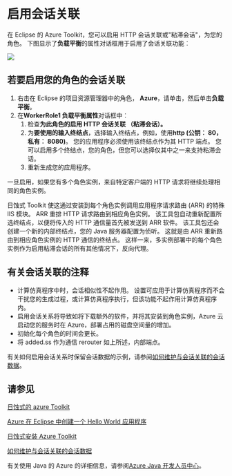 <properties
    pageTitle="启用会话关系为 Eclipse 使用 Azure Toolkit"
    description="了解如何启用对 Eclipse 使用 Azure Toolkit 的会话关联。"
    services=""
    documentationCenter="java"
    authors="rmcmurray"
    manager="wpickett"
    editor=""/>

<tags
    ms.service="multiple"
    ms.workload="na"
    ms.tgt_pltfrm="multiple"
    ms.devlang="Java"
    ms.topic="article"
    ms.date="08/11/2016" 
    ms.author="robmcm"/>

<!-- Legacy MSDN URL = https://msdn.microsoft.com/library/azure/hh690950.aspx -->

# <a name="enable-session-affinity"></a>启用会话关联 #

在 Eclipse 的 Azure Toolkit，您可以启用 HTTP 会话关联或"粘滞会话"，为您的角色。 下图显示了**负载平衡**的属性对话框用于启用了会话关联功能︰

![][ic719492]

## <a name="to-enable-session-affinity-for-your-role"></a>若要启用您的角色的会话关联 ##

1. 右击在 Eclipse 的项目资源管理器中的角色， **Azure**，请单击，然后单击**负载平衡**。
1. 在**WorkerRole1 负载平衡属性**对话框中︰
    1. 检查**为此角色的启用 HTTP 会话关联 （粘滞会话）。**
    1. 为**要使用的输入终结点**，选择输入终结点，例如，使用**http (公钥︰ 80，私有︰ 8080)**。 您的应用程序必须使用该终结点作为其 HTTP 端点。 您可以启用多个终结点，您的角色，但您可以选择仅其中之一来支持粘滞会话。
    1. 重新生成您的应用程序。

一旦启用，如果您有多个角色实例，来自特定客户端的 HTTP 请求将继续处理相同的角色实例。

日蚀式 Toolkit 使这通过安装到每个角色实例调用应用程序请求路由 (ARR) 的特殊 IIS 模块。 ARR 重排 HTTP 请求路由到相应角色实例。 该工具包自动重新配置所选终结点，以便将传入的 HTTP 通信量首先被发送到 ARR 软件。 该工具包还会创建一个新的内部终结点，您的 Java 服务器配置为侦听。 这就是由 ARR 重新路由到相应角色实例的 HTTP 通信的终结点。 这样一来，多实例部署中的每个角色实例作为启用粘滞会话的所有其他情况下，反向代理。

## <a name="notes-about-session-affinity"></a>有关会话关联的注释 ##

* 计算仿真程序中时，会话相似性不起作用。 设置可应用于计算仿真程序而不会干扰您的生成过程，或计算仿真程序执行，但该功能不起作用计算仿真程序内。
* 启用会话关系将导致如将下载额外的软件，并将其安装到角色实例，Azure 云启动您的服务时在 Azure，部署占用的磁盘空间量的增加。
* 初始化每个角色的时间会更长。
* 将 added.ss 作为通信 rerouter 如上所述，内部端点。

有关如何启用会话关系时保留会话数据的示例，请参阅[如何维护与会话关联的会话数据][]。

## <a name="see-also"></a>请参见 ##

[日蚀式的 azure Toolkit][]

[Azure 在 Eclipse 中创建一个 Hello World 应用程序][]

[日蚀式安装 Azure Toolkit][] 

[如何维护与会话关联的会话数据][]

有关使用 Java 的 Azure 的详细信息，请参阅[Azure Java 开发人员中心][]。

<!-- URL List -->

[Azure Java 开发人员中心]: http://go.microsoft.com/fwlink/?LinkID=699547
[日蚀式的 azure Toolkit]: http://go.microsoft.com/fwlink/?LinkID=699529
[Azure 在 Eclipse 中创建一个 Hello World 应用程序]: http://go.microsoft.com/fwlink/?LinkID=699533
[如何维护与会话关联的会话数据]: http://go.microsoft.com/fwlink/?LinkID=699539
[日蚀式安装 Azure Toolkit]: http://go.microsoft.com/fwlink/?LinkId=699546

<!-- IMG List -->

[ic719492]: ./media/azure-toolkit-for-eclipse-enable-session-affinity/ic719492.png
